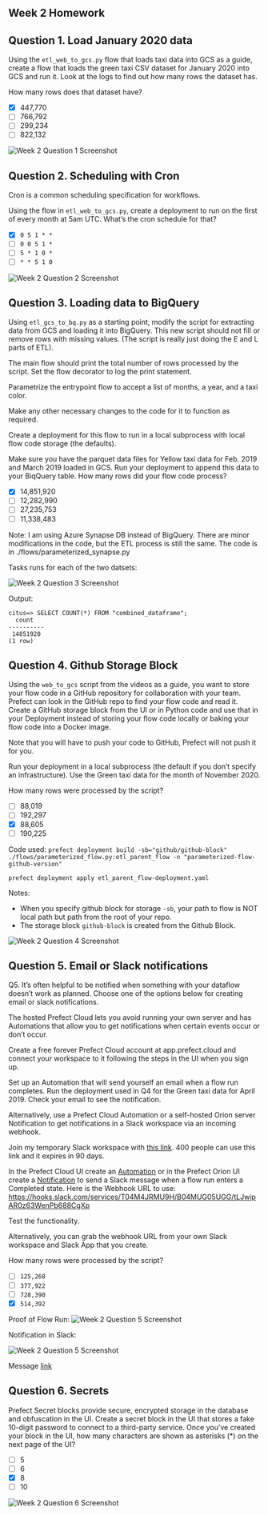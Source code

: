 ## Week 2 Homework


## Question 1. Load January 2020 data

Using the `etl_web_to_gcs.py` flow that loads taxi data into GCS as a guide, create a flow that loads the green taxi CSV dataset for January 2020 into GCS and run it. Look at the logs to find out how many rows the dataset has.

How many rows does that dataset have?

- [x] 447,770
- [ ] 766,792
- [ ] 299,234
- [ ] 822,132

![Week 2 Question 1 Screenshot](resources/images/2023-02-05-20-24-44.png)

## Question 2. Scheduling with Cron

Cron is a common scheduling specification for workflows. 

Using the flow in `etl_web_to_gcs.py`, create a deployment to run on the first of every month at 5am UTC. What’s the cron schedule for that?

- [x] `0 5 1 * *`
- [ ] `0 0 5 1 *`
- [ ] `5 * 1 0 *`
- [ ] `* * 5 1 0`
  
![Week 2 Question 2 Screenshot](resources/images/2023-02-05-20-26-32.png)

## Question 3. Loading data to BigQuery 

Using `etl_gcs_to_bq.py` as a starting point, modify the script for extracting data from GCS and loading it into BigQuery. This new script should not fill or remove rows with missing values. (The script is really just doing the E and L parts of ETL).

The main flow should print the total number of rows processed by the script. Set the flow decorator to log the print statement.

Parametrize the entrypoint flow to accept a list of months, a year, and a taxi color. 

Make any other necessary changes to the code for it to function as required.

Create a deployment for this flow to run in a local subprocess with local flow code storage (the defaults).

Make sure you have the parquet data files for Yellow taxi data for Feb. 2019 and March 2019 loaded in GCS. Run your deployment to append this data to your BiqQuery table. How many rows did your flow code process?

- [x] 14,851,920
- [ ] 12,282,990
- [ ] 27,235,753
- [ ] 11,338,483

Note:  I am using Azure Synapse DB instead of BigQuery.  There are minor modifications in the code, but the ETL process is still the same.  The code is in ./flows/parameterized_synapse.py

Tasks runs for each of the two datsets:

![Week 2 Question 3 Screenshot](images/2023-02-05-22-10-34.png)

Output:
```
citus=> SELECT COUNT(*) FROM "combined_dataframe";
  count   
----------
 14851920
(1 row)
```


## Question 4. Github Storage Block

Using the `web_to_gcs` script from the videos as a guide, you want to store your flow code in a GitHub repository for collaboration with your team. Prefect can look in the GitHub repo to find your flow code and read it. Create a GitHub storage block from the UI or in Python code and use that in your Deployment instead of storing your flow code locally or baking your flow code into a Docker image. 

Note that you will have to push your code to GitHub, Prefect will not push it for you.

Run your deployment in a local subprocess (the default if you don’t specify an infrastructure). Use the Green taxi data for the month of November 2020.

How many rows were processed by the script?

- [ ] 88,019
- [ ] 192,297
- [x] 88,605
- [ ] 190,225

Code used:
`prefect deployment build -sb="github/github-block" ./flows/parameterized_flow.py:etl_parent_flow -n "parameterized-flow-github-version"`

`prefect deployment apply etl_parent_flow-deployment.yaml`

Notes:
* When you specify github block for storage `-sb`, your path to flow is NOT local path but path from the root of your repo. 
* The storage block `github-block` is created from the Github Block.

![Week 2 Question 4 Screenshot](images/2023-02-05-22-03-41.png)

## Question 5. Email or Slack notifications

Q5. It’s often helpful to be notified when something with your dataflow doesn’t work as planned. Choose one of the options below for creating email or slack notifications.

The hosted Prefect Cloud lets you avoid running your own server and has Automations that allow you to get notifications when certain events occur or don’t occur. 

Create a free forever Prefect Cloud account at app.prefect.cloud and connect your workspace to it following the steps in the UI when you sign up. 

Set up an Automation that will send yourself an email when a flow run completes. Run the deployment used in Q4 for the Green taxi data for April 2019. Check your email to see the notification.

Alternatively, use a Prefect Cloud Automation or a self-hosted Orion server Notification to get notifications in a Slack workspace via an incoming webhook. 

Join my temporary Slack workspace with [this link](https://join.slack.com/t/temp-notify/shared_invite/zt-1odklt4wh-hH~b89HN8MjMrPGEaOlxIw). 400 people can use this link and it expires in 90 days. 

In the Prefect Cloud UI create an [Automation](https://docs.prefect.io/ui/automations) or in the Prefect Orion UI create a [Notification](https://docs.prefect.io/ui/notifications/) to send a Slack message when a flow run enters a Completed state. Here is the Webhook URL to use: https://hooks.slack.com/services/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

Test the functionality.

Alternatively, you can grab the webhook URL from your own Slack workspace and Slack App that you create. 


How many rows were processed by the script?

- [ ] `125,268`
- [ ] `377,922`
- [ ] `728,390`
- [x] `514,392`

Proof of Flow Run:
![Week 2 Question 5 Screenshot](images/2023-02-05-22-24-35.png)

Notification in Slack:

![Week 2 Question 5 Screenshot](images/2023-02-05-22-25-24.png)

Message [link](https://temp-notify.slack.com/archives/C04M4NAM67L/p1675606901111839)

## Question 6. Secrets

Prefect Secret blocks provide secure, encrypted storage in the database and obfuscation in the UI. Create a secret block in the UI that stores a fake 10-digit password to connect to a third-party service. Once you’ve created your block in the UI, how many characters are shown as asterisks (*) on the next page of the UI?

- [ ] 5
- [ ] 6
- [x] 8
- [ ] 10

![Week 2 Question 6 Screenshot](images/2023-02-05-20-51-25.png)